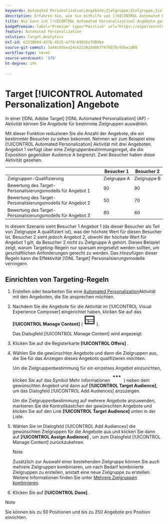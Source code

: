 ```yaml
---
keywords: Automated Personalization;Angebote;Zielgruppe;Zielgruppe;Zielgruppenbestimmungsregeln;Zielgruppenbestimmung
description: Erfahren Sie, wie Sie mithilfe von [!UICONTROL Automated Personalization] (AP)-Aktivitäten einzelne Angebote an bestimmte Zielgruppen senden können.
title: Wie kann ich [!UICONTROL Automated Personalization] Angebote gezielt ansprechen?
badgePremium: label="Premium" type="Positive" url="https://experienceleague.adobe.com/docs/target/using/introduction/intro.html?lang=de#premium newtab=true" tooltip="Hier finden Sie Informationen zum Lieferumfang von Target Premium."
feature: Automated Personalization
solution: Target,Analytics
exl-id: 633308dd-437b-4525-a7f8-69656c7d89be
source-git-commit: 3a44c05bea24c622292dd0b774f88f0c93be1d88
workflow-type: tm+mt
source-wordcount: '370'
ht-degree: 19%

---
```


# Target [!UICONTROL Automated Personalization] Angebote

In einer [!DNL Adobe Target] [!DNL Automated Personalization] (AP) -Aktivität können Sie Angebote für bestimmte Zielgruppen auswählen.

Mit dieser Funktion reduzieren Sie die Anzahl der Angebote, die ein bestimmter Besucher zu sehen bekommt. Nehmen wir zum Beispiel eine [!UICONTROL Automated Personalization] Aktivität mit drei Angeboten. Angebot 1 verfügt über eine Zielgruppenbestimmungsregel, die die Exposition gegenüber Audience A begrenzt. Zwei Besucher haben diese Aktivität gesehen.

| | Besucher 1 | Besucher 2 |
|--- |--- |--- |
| Zielgruppen-Qualifizierung | Zielgruppe A | Zielgruppe B |
| Bewertung des Target-Personalisierungsmodells für Angebot 1 | 90 | 90 |
| Bewertung des Target-Personalisierungsmodells für Angebot 2 | 50 | 70 |
| Bewertung des Target-Personalisierungsmodells für Angebot 3 | 80 | 60 |

In diesem Szenario sieht Besucher 1 Angebot 1 (da dieser Besucher als Teil von Zielgruppe A qualifiziert ist), was der höchste Wert für diesen Besucher ist. Besucher 2 sieht jedoch Angebot 2, obwohl der höchste Wert für Angebot 1 gilt, da Besucher 2 nicht zu Zielgruppe A gehört. Dieses Beispiel zeigt, warum Targeting-Regeln nur sparsam eingesetzt werden sollten, um geschäftlichen Anforderungen gerecht zu werden. Das Hinzufügen dieser Regeln kann die Effektivität [!DNL Target] Personalisierungsmodelle verringern.

## Einrichten von Targeting-Regeln

1. Erstellen oder bearbeiten Sie eine [Automated Personalization](/help/main/c-activities/t-automated-personalization/create-ap-activity.md)Aktivität mit den Angeboten, die Sie ansprechen möchten.
1. Nachdem Sie die Angebote für die Aktivität im [!UICONTROL Visual Experience Composer] eingerichtet haben, klicken Sie auf das **[!UICONTROL Manage Content]** ( ![Symbol „Inhalt verwalten](/help/main/assets/icons/Experience.svg) ).

   Das Dialogfeld [!UICONTROL Manage Content] wird angezeigt.

1. Klicken Sie auf die Registerkarte **[!UICONTROL Offers]** .

1. Wählen Sie die gewünschten Angebote und dann die Zielgruppen aus, die Sie für das Anzeigen dieses Angebots qualifizieren möchten.

   Um die Zielgruppenbestimmung für ein einzelnes Angebot einzurichten, klicken Sie auf das Symbol Mehr Informationen ![Mehr Info](/help/main/assets/icons/MoreSmallList.svg) ) neben dem gewünschten Angebot und dann auf **[!UICONTROL Target Audience]**, um das Dialogfeld [!UICONTROL Add Audiences] anzuzeigen.

   Um die Zielgruppenbestimmung auf mehrere Angebote anzuwenden, markieren Sie die Kontrollkästchen der gewünschten Angebote und klicken Sie auf den Link **[!UICONTROL Target Audience]** unten in der Liste.

1. Wählen Sie im Dialogfeld [!UICONTROL Add Audiences] die gewünschten Zielgruppen für die Angebote aus und klicken Sie dann auf **[!UICONTROL Assign Audience]** , um zum Dialogfeld [!UICONTROL Manage Content] zurückzukehren.

   >[!NOTE]
   >
   >Zusätzlich zur Auswahl einer bestehenden Zielgruppe können Sie auch mehrere Zielgruppen kombinieren, um nach Bedarf kombinierte Zielgruppen zu erstellen, anstatt eine neue Zielgruppe zu erstellen. Weitere Informationen finden Sie unter [Mehrere Zielgruppen kombinieren](/help/main/c-target/combining-multiple-audiences.md#concept_A7386F1EA4394BD2AB72399C225981E5).

1. Klicken Sie auf **[!UICONTROL Done]**.

>[!NOTE]
>
>Sie können bis zu 50 Positionen und bis zu 250 Angebote pro Position einrichten.
